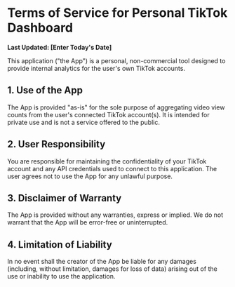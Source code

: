 # Terms of Service for Personal TikTok Dashboard

**Last Updated: [Enter Today's Date]**

This application ("the App") is a personal, non-commercial tool designed to provide internal analytics for the user's own TikTok accounts.

## 1. Use of the App

The App is provided "as-is" for the sole purpose of aggregating video view counts from the user's connected TikTok account(s). It is intended for private use and is not a service offered to the public.

## 2. User Responsibility

You are responsible for maintaining the confidentiality of your TikTok account and any API credentials used to connect to this application. The user agrees not to use the App for any unlawful purpose.

## 3. Disclaimer of Warranty

The App is provided without any warranties, express or implied. We do not warrant that the App will be error-free or uninterrupted.

## 4. Limitation of Liability

In no event shall the creator of the App be liable for any damages (including, without limitation, damages for loss of data) arising out of the use or inability to use the application.
